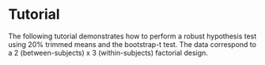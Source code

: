 # Tutorial

The following tutorial demonstrates how to perform a 
robust hypothesis test using 20% trimmed means and 
the bootstrap-t test. The data correspond to a 
2 (between-subjects) x 3 (within-subjects) factorial design. 

